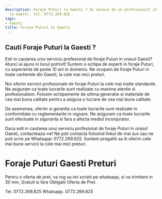 ```yaml
---
description: Foraje Puturi la Gaesti ? Ai nevoie de un profesionist in Foraje Puturi
  la Gaesti. tel. 0772.269.825
tags:
- Gaesti
title: Foraje Puturi In Gaesti
---
```



## Cauti Foraje Puturi la Gaesti ?

Esti in cautarea unui serviciu profesional de foraje Puturi in orasul Gaesti? Atunci ai ajuns in locul potrivit! Suntem o echipa de experti in foraje Puturi, cu experienta de peste 10 ani in domeniu. Ne ocupam de foraje Puturi in toate cartierele din Gaesti, la cele mai mici preturi. 

Noi oferim servicii profesionale de foraje Puturi la cele mai inalte standarde. Ne asiguram ca toate lucrarile sunt realizate cu maxima atentie si profesionalism. Folosim echipamente de ultima generatie si materiale de cea mai buna calitate pentru a asigura o lucrare de cea mai buna calitate. 

De asemenea, oferim si garantia ca toate lucrarile sunt realizate in conformitate cu reglementarile in vigoare. Ne asiguram ca toate lucrarile sunt efectuate in siguranta si fara a afecta mediul inconjurator. 

Daca esti in cautarea unui serviciu profesional de foraje Puturi in orasul Gaesti, contacteaza-ne! Ne poti contacta folosind linkul de mai sus sau ne poti scrie pe Whatsapp: 0772.269.825. Suntem pregatiti sa iti oferim cele mai bune servicii la cele mai mici preturi.

# Foraje Puturi Gaesti Preturi
Pentru o oferta de pret, va rog sa imi scrieti pe whatsapp, si va trimitem in 30 min, Gratuit si fara Obligatii Oferta de Pret.

Tel. 0772.269.825
Whatsapp. 0772.269.825